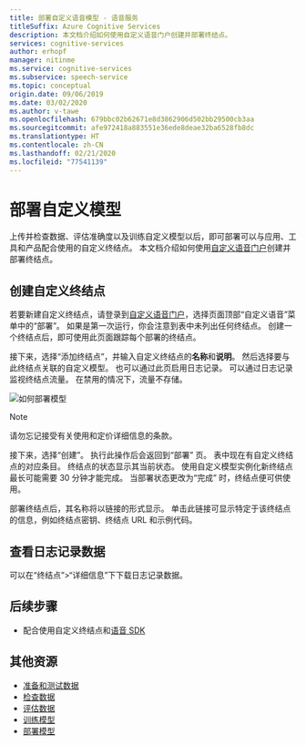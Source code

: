 ```yaml
---
title: 部署自定义语音模型 - 语音服务
titleSuffix: Azure Cognitive Services
description: 本文档介绍如何使用自定义语音门户创建并部署终结点。
services: cognitive-services
author: erhopf
manager: nitinme
ms.service: cognitive-services
ms.subservice: speech-service
ms.topic: conceptual
origin.date: 09/06/2019
ms.date: 03/02/2020
ms.author: v-tawe
ms.openlocfilehash: 679bbc02b62671e8d3862906d502bb29500cb3aa
ms.sourcegitcommit: afe972418a883551e36ede8deae32ba6528fb8dc
ms.translationtype: HT
ms.contentlocale: zh-CN
ms.lasthandoff: 02/21/2020
ms.locfileid: "77541139"
---
```

# <a name="deploy-a-custom-model"></a>部署自定义模型

上传并检查数据、评估准确度以及训练自定义模型以后，即可部署可以与应用、工具和产品配合使用的自定义终结点。 本文档介绍如何使用[自定义语音门户](https://speech.azure.cn/customspeech)创建并部署终结点。

## <a name="create-a-custom-endpoint"></a>创建自定义终结点

若要新建自定义终结点，请登录到[自定义语音门户](https://speech.azure.cn/customspeech)，选择页面顶部“自定义语音”菜单中的“部署”。  如果是第一次运行，你会注意到表中未列出任何终结点。 创建一个终结点后，即可使用此页面跟踪每个部署的终结点。

接下来，选择“添加终结点”，并输入自定义终结点的**名称**和**说明**。  然后选择要与此终结点关联的自定义模型。 也可以通过此页启用日志记录。 可以通过日志记录监视终结点流量。 在禁用的情况下，流量不存储。

![如何部署模型](./media/custom-speech/custom-speech-deploy-model.png)

> [!NOTE]
> 请勿忘记接受有关使用和定价详细信息的条款。

接下来，选择“创建”。  执行此操作后会返回到“部署”  页。 表中现在有自定义终结点的对应条目。 终结点的状态显示其当前状态。 使用自定义模型实例化新终结点最长可能需要 30 分钟才能完成。 当部署状态更改为“完成”  时，终结点便可供使用。

部署终结点后，其名称将以链接的形式显示。 单击此链接可显示特定于该终结点的信息，例如终结点密钥、终结点 URL 和示例代码。

## <a name="view-logging-data"></a>查看日志记录数据

可以在“终结点”>“详细信息”下下载日志记录数据。 

## <a name="next-steps"></a>后续步骤

* 配合使用自定义终结点和[语音 SDK](speech-sdk.md)

## <a name="additional-resources"></a>其他资源

* [准备和测试数据](how-to-custom-speech-test-data.md)
* [检查数据](how-to-custom-speech-inspect-data.md)
* [评估数据](how-to-custom-speech-evaluate-data.md)
* [训练模型](how-to-custom-speech-train-model.md)
* [部署模型](how-to-custom-speech-deploy-model.md)
